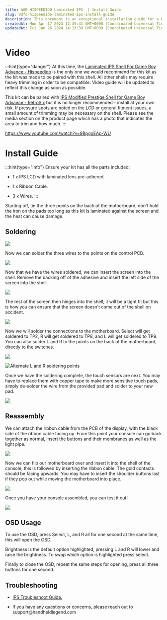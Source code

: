 ```yaml
---
title: AGB HISPEEDIDO Laminated IPS  | Install Guide
slug: 9dfo-hispeedido-laminated-ips-install-guide
description: This document is an exceptional installation guide for a Game Boy Advance IPS LCD mod. It offers a comprehensive checklist of necessary parts and highly suggests RetroSix Prestige shells for improved results. With detailed step-by-step instructions, it co
createdAt: Mon Apr 17 2023 12:39:41 GMT+0000 (Coordinated Universal Time)
updatedAt: Fri Jan 26 2024 14:13:38 GMT+0000 (Coordinated Universal Time)
---
```


# Video

:::hint{type="danger"}
At this time, the [Laminated IPS Shell For Game Boy Advance - Hispeedido](https://handheldlegend.com/products/copy-of-usb-c-battery-cover-for-game-boy-advance-hispeedido?variant=40363982192774) is the only one we would recommend for this kit as the kit was made to be paired with this shell. All other shells may require heavy trimming in order to be compatible. Video guide will be updated to reflect this change as soon as possible.

This kit can be paired with [IPS Modified Prestige Shell for Game Boy Advance - RetroSix](https://handheldlegend.com/products/game-boy-advance-prestige-ips-ready-shell?variant=31759385821318) but it is no longer recommended - install at your own risk. If pressure spots are noted on the LCD or general fitment issues, a small amount of trimming may be necessary on the shell. Please see the media section on the product page which has a photo that indicates the area to trim and how much.&#x20;
:::

<https://www.youtube.com/watch?v=9BpgoEAp-WU>

# Install Guide&#x20;

:::hint{type="info"}
Ensure your kit has all the parts included:

*   1 x IPS LCD with laminated lens pre-adhered.

*   1 x Ribbon Cable.

*   3 x Wires.
:::





Starting off, tin the three points on the back of the motherboard, don't hold the iron on the pads too long as this kit is laminated against the screen and the heat can cause damage.&#x20;

## Soldering

![](https://i.imgur.com/KSOKWDm.jpeg)

Now we can solder the three wires to the points on the control PCB.&#x20;

![](https://i.imgur.com/DWwxkvp.jpeg)

Now that we have the wires soldered, we can insert the screen into the shell. Remove the backing off of the adhesive and insert the left side of the screen into the shell.&#x20;

![](https://i.imgur.com/n5um0ub.jpeg)

The rest of the screen then hinges into the shell, it will be a tight fit but this is how you can ensure that the screen doesn't come out of the shell on accident.&#x20;

![](https://i.imgur.com/cEBQDu9.jpeg)

Now we will solder the connections to the motherboard. Select will get soldered to TP2, R will get soldered to TP8, and L will get soldered to TP9. You can also solder L and R to the points on the back of the motherboard, directly to the switches.&#x20;

![](https://i.imgur.com/TwNdwdq.jpeg)

![Alternate L and R soldering points](https://i.imgur.com/nSd1Jf5.jpeg)

Once we have the soldering complete, the touch sensors are next. You may have to replace them with copper tape to make more sensitive touch pads, simply de-solder the wire from the provided pad and solder to your new pad.&#x20;

![](https://i.imgur.com/C2iWNnc.jpeg)

## Reassembly

We can attach the ribbon cable from the PCB of the display, with the black side of the ribbon cable facing up. From this point your console can go back together as normal, insert the buttons and their membranes as well as the light pipe.

![](https://i.imgur.com/9LxtnEw.jpeg)

Now we can flip our motherboard over and insert it into the shell of the console, this is followed by inserting the ribbon cable. The gold contacts should be facing upwards. You may have to insert the shoulder buttons last if they pop out while moving the motherboard into place.&#x20;

![](https://i.imgur.com/Sy0RHEh.jpeg)

Once you have your console assembled, you can test it out!&#x20;

![](https://i.imgur.com/sXuY4rX.jpeg)

## OSD Usage

To use the OSD, press Select, L, and R all for one second at the same time, this will open the OSD.&#x20;

Brightness is the default option highlighted, pressing L and R will lower and raise the brightness. To swap which option is highlighted press select.&#x20;

Finally to close the OSD, repeat the same steps for opening, press all three buttons for one second.&#x20;

## Troubleshooting

*   [IPS Troubleshoot Guide.](https://wiki.handheldlegend.com/ips-troubleshooting-guide)

*   If you have any questions or concerns, please reach out to support\@handheldlegend.com

